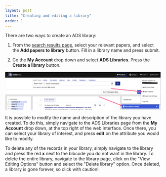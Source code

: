 ```yaml
---
layout: post
title: "Creating and editing a library"
order: 1
---
```


There are two ways to create an ADS library:

  1. From the [search results page](https://ui.adsabs.harvard.edu/#search/q=star), select your relevant papers, and select the **Add papers to library** button. Fill in a library name and press submit.

  2. Go the **My Account** drop down and select **ADS Libraries**. Press the **Create a library** button.

<img class="img-responsive" src="/img/library_screenshot.png" alt="a screenshot of the ads search results interface showing the ads libraries button"/>

It is possible to modify the name and description of the library you have created. To do this, simply navigate to the ADS Libraries page from the **My Account** drop down, at the top right of the web interface. Once there, you can select your library of interest, and press **edit** on the attribute you would like to modify.

To delete any of the records in your library, simply navigate to the library and press the red **x** next to the bibcode you do not want in the library.  To delete the entire library, navigate to the library page, click on the "View Editing Options" button and select the "Delete library" option.  Once deleted, a library is gone forever, so click with caution!
